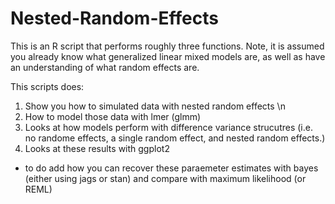 # Nested-Random-Effects
This is an R script that performs roughly three functions. Note,
it is assumed you already know what generalized linear mixed models are,
as well as have an understanding of what random effects are.

This scripts does:

1) Show you how to simulated data with nested random effects \n
2) How to model those data with lmer (glmm)
3) Looks at how models perform with difference variance strucutres (i.e. no randome effects,
a single random effect, and nested random effects.)
4) Looks at these results with ggplot2

- to do
add how you can recover these paraemeter estimates with
bayes (either using jags or stan) and compare with maximum likelihood (or REML)
